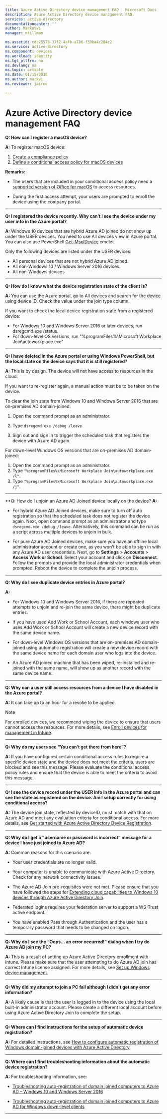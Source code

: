 ```yaml
---
title: Azure Active Directory device management FAQ | Microsoft Docs
description: Azure Active Directory device management FAQ.
services: active-directory
documentationcenter: ''
author: MarkusVi
manager: mtillman

ms.assetid: cdc25576-37f2-4afb-a786-f59ba4c284c2
ms.service: active-directory
ms.component: devices
ms.workload: identity
ms.tgt_pltfrm: na
ms.devlang: na
ms.topic: article
ms.date: 01/15/2018
ms.author: markvi
ms.reviewer: jairoc

---
```

# Azure Active Directory device management FAQ



**Q: How can I register a macOS device?**

**A:** To register macOS device:

1.	[Create a compliance policy](https://docs.microsoft.com/intune/compliance-policy-create-mac-os)
2.	[Define a conditional access policy for macOS devices](active-directory-conditional-access-azure-portal.md) 

**Remarks:**

- The users that are included in your conditional access policy need a [supported version of Office for macOS](active-directory-conditional-access-technical-reference.md#client-apps-condition) to access resources. 

- During the first access attempt, your users are prompted to enroll the device using the company portal.

---

**Q: I registered the device recently. Why can’t I see the device under my user info in the Azure portal?**

**A:** Windows 10 devices that are hybrid Azure AD joined do not show up under the USER devices.
You need to use All devices view in Azure portal. You can also use PowerShell [Get-MsolDevice](/powershell/module/msonline/get-msoldevice?view=azureadps-1.0) cmdlet.

Only the following devices are listed under the USER devices:

- All personal devices that are not hybrid Azure AD joined. 
- All non-Windows 10 / Windows Server 2016 devices.
- All non-Windows devices 

--- 

**Q: How do I know what the device registration state of the client is?**

**A:** You can use the Azure portal, go to All devices and search for the device using device ID. Check the value under the join type column.

If you want to check the local device registration state from a registered device:

- For Windows 10 and Windows Server 2016 or later devices, run dsregcmd.exe /status.
- For down-level OS versions, run "%programFiles%\Microsoft Workplace Join\autoworkplace.exe"

---

**Q: I have deleted in the Azure portal or using Windows PowerShell, but the local state on the device says that it is still registered?**

**A:** This is by design. The device will not have access to resources in the cloud. 

If you want to re-register again, a manual action must be to be taken on the device. 

To clear the join state from Windows 10 and Windows Server 2016 that are on-premises AD domain-joined:

1.	Open the command prompt as an administrator.

2.	Type `dsregcmd.exe /debug /leave`

3.	Sign out and sign in to trigger the scheduled task that registers the device with Azure AD again. 

For down-level Windows OS versions that are on-premises AD domain-joined:

1.	Open the command prompt as an administrator.
2.	Type `"%programFiles%\Microsoft Workplace Join\autoworkplace.exe /l"`.
3.	Type `"%programFiles%\Microsoft Workplace Join\autoworkplace.exe /j"`.

---
**Q: How do I unjoin an Azure AD Joined device locally on the device?
**A:** 
- For hybrid Azure AD Joined devices, make sure to turn off auto registration so that the scheduled task does not register the device again. Next, open command prompt as an administrator and type `dsregcmd.exe /debug /leave`. Alternatively, this command can be run as a script across multiple devices to unjoin in bulk.

- For pure Azure AD Joined devices, make sure you have an offline local administrator account or create one, as you won't be able to sign in with any Azure AD user credentials. Next, go to **Settings** > **Accounts** > **Access Work or School**. Select your account and click on **Disconnect**. Follow the prompts and provide the local administrator credentials when prompted. Reboot the device to complete the unjoin process.

---

**Q: Why do I see duplicate device entries in Azure portal?**

**A:**

-	For Windows 10 and Windows Server 2016, if there are repeated attempts to unjoin and re-join the same device, there might be duplicate entries. 

-	If you have used Add Work or School Account, each windows user who uses Add Work or School Account will create a new device record with the same device name.

-	For down-level Windows OS versions that are on-premises AD domain-joined using automatic registration will create a new device record with the same device name for each domain user who logs into the device. 

-	An Azure AD joined machine that has been wiped, re-installed and re-joined with the same name, will show up as another record with the same device name.

---

**Q: Why can a user still access resources from a device I have disabled in the Azure portal?**

**A:** It can take up to an hour for a revoke to be applied.

>[!Note] 
>For enrolled devices, we recommend wiping the device to ensure that users cannot access the resources. For more details, see [Enroll devices for management in Intune](https://docs.microsoft.com/intune/deploy-use/enroll-devices-in-microsoft-intune). 


---

**Q: Why do my users see “You can’t get there from here”?**

**A:** If you have configured certain conditional access rules to require a specific device state and the device does not meet the criteria, users are blocked and see this message. 
Please evaluate the conditional access policy rules and ensure that the device is able to meet the criteria to avoid this message.

---


**Q: I see the device record under the USER info in the Azure portal and can see the state as registered on the device. Am I setup correctly for using conditional access?**

**A:** The device join state, reflected by deviceID, must match with that on Azure AD and meet any evaluation criteria for conditional access. 
For more details, see [Get started with Azure Active Directory Device Registration](active-directory-device-registration.md).

---

**Q: Why do I get a "username or password is incorrect" message for a device I have just joined to Azure AD?**

**A:** Common reasons for this scenario are:

- Your user credentials are no longer valid.

- Your computer is unable to communicate with Azure Active Directory. Check for any network connectivity issues.

- The Azure AD Join pre-requisites were not met. Please ensure that you have followed the steps for [Extending cloud capabilities to Windows 10 devices through Azure Active Directory Join](active-directory-azureadjoin-overview.md).  

- Federated logins requires your federation server to support a WS-Trust active endpoint. 

- You have enabled Pass through Authentication and the user has a temporary password that needs to be changed on logon.

---

**Q: Why do I see the “Oops… an error occurred!" dialog when I try do Azure AD join my PC?**

**A:** This is a result of setting up Azure Active Directory enrollment with Intune. Please make sure that the user attempting to do Azure AD join has correct Intune license assigned. For more details, see [Set up Windows device management](https://docs.microsoft.com/intune/deploy-use/set-up-windows-device-management-with-microsoft-intune#azure-active-directory-enrollment).  

---

**Q: Why did my attempt to join a PC fail although I didn't get any error information?**

**A:** A likely cause is that the user is logged in to the device using the local built-in administrator account. 
Please create a different local account before using Azure Active Directory Join to complete the setup. 

---

**Q: Where can I find instructions for the setup of automatic device registration?**

**A:** For detailed instructions, see [How to configure automatic registration of Windows domain-joined devices with Azure Active Directory](active-directory-conditional-access-automatic-device-registration-setup.md)

---

**Q: Where can I find troubleshooting information about the automatic device registration?**

**A:** For troubleshooting information, see:

- [Troubleshooting auto-registration of domain joined computers to Azure AD – Windows 10 and Windows Server 2016](device-management-troubleshoot-hybrid-join-windows-current.md)

- [Troubleshooting auto-registration of domain joined computers to Azure AD for Windows down-level clients](device-management-troubleshoot-hybrid-join-windows-legacy.md)
 
---

